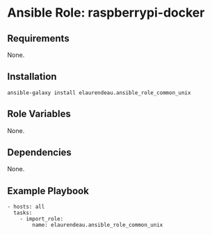# Ansible Role: raspberrypi-docker

## Requirements

None.

## Installation

    ansible-galaxy install elaurendeau.ansible_role_common_unix

## Role Variables

None.

## Dependencies

None.

## Example Playbook

    - hosts: all
      tasks:
        - import_role:
            name: elaurendeau.ansible_role_common_unix
